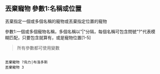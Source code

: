 ## 丟棄寵物 參數1:名稱或位置
丟棄指定一個或多個名稱的寵物或丟棄指定位置的寵物

參數1:一個或多個寵物名稱，多個名稱以"\|"分隔，每個名稱可包含問號"?"代表模糊匹配，只要包含就算有，或是寵物位置[1-5]


> 所有參數都可使用變數


```

丟棄寵物 ?烏力|布洛多斯
丟棄寵物 3



```